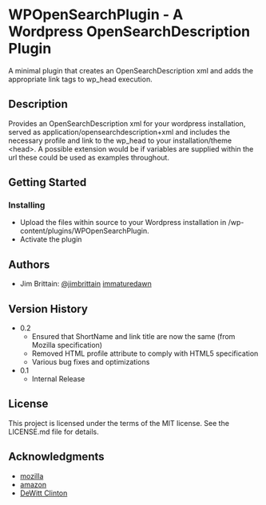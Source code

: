 # WPOpenSearchPlugin - A Wordpress OpenSearchDescription Plugin

A minimal plugin that creates an OpenSearchDescription xml and adds the appropriate link tags to wp_head execution.

## Description

Provides an OpenSearchDescription xml for your wordpress installation, served as application/opensearchdescription+xml and includes the necessary profile and link to the wp_head to your installation/theme &lt;head&gt;. A possible extension would be if variables are supplied within the url these could be used as examples throughout.

## Getting Started

### Installing

* Upload the files within source to your Wordpress installation in /wp-content/plugins/WPOpenSearchPlugin.
* Activate the plugin

## Authors

* Jim Brittain: [@jimbrittain](https://github.com/jimbrittain/) [immaturedawn](http://www.immaturedawn.co.uk)

## Version History

* 0.2
    * Ensured that ShortName and link title are now the same (from Mozilla specification)
    * Removed HTML profile attribute to comply with HTML5 specification
    * Various bug fixes and optimizations
* 0.1
    * Internal Release

## License

This project is licensed under the terms of the MIT license. See the LICENSE.md file for details.

## Acknowledgments

* [mozilla](https://developer.mozilla.org/en-US/docs/Web/OpenSearch)
* [amazon](https://www.amazon.com)
* [DeWitt Clinton](https://github.com/dewitt/opensearch)
